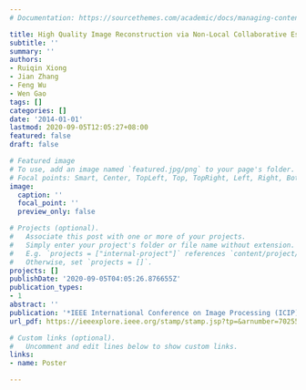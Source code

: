 ```yaml
---
# Documentation: https://sourcethemes.com/academic/docs/managing-content/

title: High Quality Image Reconstruction via Non-Local Collaborative Estimation for Wireless Image/Video Softcast
subtitle: ''
summary: ''
authors:
- Ruiqin Xiong
- Jian Zhang
- Feng Wu
- Wen Gao
tags: []
categories: []
date: '2014-01-01'
lastmod: 2020-09-05T12:05:27+08:00
featured: false
draft: false

# Featured image
# To use, add an image named `featured.jpg/png` to your page's folder.
# Focal points: Smart, Center, TopLeft, Top, TopRight, Left, Right, BottomLeft, Bottom, BottomRight.
image:
  caption: ''
  focal_point: ''
  preview_only: false

# Projects (optional).
#   Associate this post with one or more of your projects.
#   Simply enter your project's folder or file name without extension.
#   E.g. `projects = ["internal-project"]` references `content/project/deep-learning/index.md`.
#   Otherwise, set `projects = []`.
projects: []
publishDate: '2020-09-05T04:05:26.876655Z'
publication_types:
- 1
abstract: ''
publication: '*IEEE International Conference on Image Processing (ICIP)*'
url_pdf: https://ieeexplore.ieee.org/stamp/stamp.jsp?tp=&arnumber=7025514

# Custom links (optional).
#   Uncomment and edit lines below to show custom links.
links:
- name: Poster

---
```


